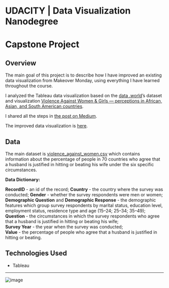 # UDACITY | Data Visualization Nanodegree
# Capstone Project

## Overview

The main goal of this project is to describe how I have improved an existing data visualization from Makeover Monday, using everything I have learned throughout the course.

I analyzed the Tableau data visualization based on the [data .world](https://data.world/)’s dataset and visualization [Violence Against Women & Girls — perceptions in African, Asian, and South American countries](https://data.world/makeovermonday/2020w10). 

I shared all the steps in [the post on Medium](https://aquamila.medium.com/udacity-data-visualization-nanodegree-capstone-project-7f9714c0a903).

The improved data visualization is [here](https://public.tableau.com/views/UDACITY_DVND_Capstone_LiudmilaSemenova/ViolenceAgainstWomen?:language=en&:display_count=y&:origin=viz_share_link). 

## Data

The main dataset is [violence_against_women.csv](https://github.com/aquamila/UDACITY_DVND_Capstone-Project/blob/master/https://github.com/aquamila/UDACITY_DVND_Capstone-Project/blob/main/violence_against_women.csv) which contains information about the percentage of people in 70 countries who agree that a husband is justified in hitting or beating his wife under the six specific circumstances.

__Data Dictionary:__

**RecordID** - an id of the record;
**Country** - the country where the survey was conducted;
**Gender** - whether the survey respondents were men or women;
**Demographic Question** and **Demographic Response** - the demographic features which group survey respondents by marital status, education level, employment status, residence type and age (15–24; 25–34; 35–49);<br>
**Question** - the circumstances in which the survey respondents who agree that a husband is justified in hitting or beating his wife;<br>
**Survey Year** - the year when the survey was conducted;<br>
**Value** - the percentage of people who agree that a husband is justified in hitting or beating.<br>


## Technologies Used

- Tableau

---------

![image](https://user-images.githubusercontent.com/34717940/120427604-2c179b80-c340-11eb-9001-60e62a3b0624.png)

